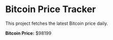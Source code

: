 # Bitcoin Price Tracker

This project fetches the latest Bitcoin price daily.

**Bitcoin Price:** $98199
